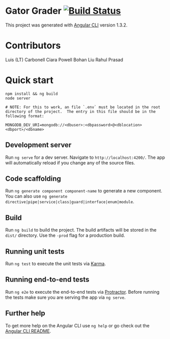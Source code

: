 # Gator Grader [![Build Status](https://travis-ci.org/UF-COP5035/Rater-System.svg?branch=master)](https://travis-ci.org/UF-COP5035/Rater-System)

This project was generated with [Angular CLI](https://github.com/angular/angular-cli) version 1.3.2.

# Contributors
Luis (LT) Carbonell
Ciara Powell
Bohan Liu
Rahul Prasad

# Quick start
``` shell
npm install && ng build
node server
```
```
# NOTE: For this to work, an file `.env` must be located in the root directory of the project.  The entry in this file should be in the following format:

MONGODB_DEV_URI=mongodb://<dbuser>:<dbpassword>@<dblocation><dbport>/<dbname>
```

## Development server

Run `ng serve` for a dev server. Navigate to `http://localhost:4200/`. The app will automatically reload if you change any of the source files.

## Code scaffolding

Run `ng generate component component-name` to generate a new component. You can also use `ng generate directive|pipe|service|class|guard|interface|enum|module`.

## Build

Run `ng build` to build the project. The build artifacts will be stored in the `dist/` directory. Use the `-prod` flag for a production build.

## Running unit tests

Run `ng test` to execute the unit tests via [Karma](https://karma-runner.github.io).

## Running end-to-end tests

Run `ng e2e` to execute the end-to-end tests via [Protractor](http://www.protractortest.org/).
Before running the tests make sure you are serving the app via `ng serve`.

## Further help

To get more help on the Angular CLI use `ng help` or go check out the [Angular CLI README](https://github.com/angular/angular-cli/blob/master/README.md).
